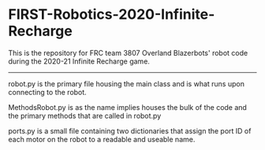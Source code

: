 # FIRST-Robotics-2020-Infinite-Recharge
This is the repository for FRC team 3807 Overland Blazerbots' robot code during the 2020-21 Infinite Recharge game.

----
robot.py is the primary file housing the main class and is what runs upon connecting to the robot.

MethodsRobot.py is as the name implies houses the bulk of the code and the primary methods that are called in robot.py

ports.py is a small file containing two dictionaries that assign the port ID of each motor on the robot to a readable and useable name.
